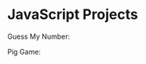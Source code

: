 # JavaScript Projects

Guess My Number:  
[](https://jsguessmynumber.netlify.app/)

Pig Game:  
[](https://dicepig-game.netlify.app/)
